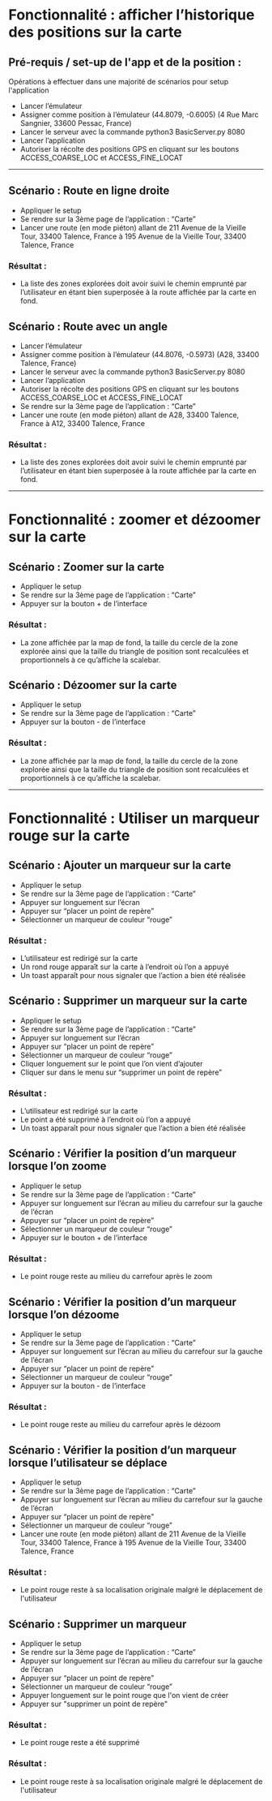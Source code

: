 # Fonctionnalité : afficher l’historique des positions sur la carte

## Pré-requis / set-up de l'app et de la position :
Opérations à effectuer dans une majorité de scénarios pour setup l'application

* Lancer l’émulateur
* Assigner comme position à l’émulateur (44.8079, -0.6005) (4 Rue Marc Sangnier, 33600 Pessac, France)
* Lancer le serveur avec la commande python3 BasicServer.py <adresse ip> 8080 
* Lancer l’application
* Autoriser la récolte des positions GPS en cliquant sur les boutons ACCESS_COARSE_LOC et ACCESS_FINE_LOCAT 

---

## Scénario : Route en ligne droite

* Appliquer le setup
* Se rendre sur la 3ème page de l’application : “Carte”
* Lancer une route (en mode piéton) allant de 211 Avenue de la Vieille Tour, 33400 Talence, France à 195 Avenue de la Vieille Tour, 33400 Talence, France

### Résultat : 

* La liste des zones explorées doit avoir suivi le chemin emprunté par l’utilisateur en étant bien superposée à la route affichée par la carte en fond.


## Scénario : Route avec un angle

* Lancer l’émulateur
* Assigner comme position à l’émulateur (44.8076, -0.5973) (A28, 33400 Talence, France)
* Lancer le serveur avec la commande python3 BasicServer.py <adresse ip> 8080 
* Lancer l’application
* Autoriser la récolte des positions GPS en cliquant sur les boutons ACCESS_COARSE_LOC et ACCESS_FINE_LOCAT 
* Se rendre sur la 3ème page de l’application : “Carte”
* Lancer une route (en mode piéton) allant de A28, 33400 Talence, France à A12, 33400 Talence, France

### Résultat : 

* La liste des zones explorées doit avoir suivi le chemin emprunté par l’utilisateur en étant bien superposée à la route affichée par la carte en fond.

---

# Fonctionnalité : zoomer et dézoomer sur la carte

## Scénario : Zoomer sur la carte
* Appliquer le setup
* Se rendre sur la 3ème page de l’application : “Carte”
* Appuyer sur la bouton + de l’interface

### Résultat : 
* La zone affichée par la map de fond, la taille du cercle de la zone explorée ainsi que la taille du triangle de position sont recalculées et proportionnels à ce qu’affiche la scalebar. 

## Scénario : Dézoomer sur la carte
* Appliquer le setup
* Se rendre sur la 3ème page de l’application : “Carte”
* Appuyer sur la bouton - de l’interface

### Résultat : 
* La zone affichée par la map de fond, la taille du cercle de la zone explorée ainsi que la taille du triangle de position sont recalculées et proportionnels à ce qu’affiche la scalebar. 

---

# Fonctionnalité : Utiliser un marqueur rouge sur la carte

## Scénario : Ajouter un marqueur sur la carte
* Appliquer le setup
* Se rendre sur la 3ème page de l’application : “Carte”
* Appuyer sur longuement sur l’écran 
* Appuyer sur “placer un point de repère”
* Sélectionner un marqueur de couleur “rouge”

### Résultat : 
* L’utilisateur est redirigé sur la carte
* Un rond rouge apparaît sur la carte à l’endroit où l’on a appuyé  
* Un toast apparaît pour nous signaler que l’action a bien été réalisée

## Scénario : Supprimer un marqueur sur la carte
* Appliquer le setup
* Se rendre sur la 3ème page de l’application : “Carte”
* Appuyer sur longuement sur l’écran 
* Appuyer sur “placer un point de repère”
* Sélectionner un marqueur de couleur “rouge”
* Cliquer longuement sur le point que l’on vient d’ajouter
* Cliquer sur dans le menu sur “supprimer un point de repère”

### Résultat : 
* L’utilisateur est redirigé sur la carte 
* Le point a été supprimé à l’endroit où l’on a appuyé 
* Un toast apparaît pour nous signaler que l’action a bien été réalisée

## Scénario : Vérifier la position d’un marqueur lorsque l’on zoome
* Appliquer le setup
* Se rendre sur la 3ème page de l’application : “Carte”
* Appuyer sur longuement sur l’écran au milieu du carrefour sur la gauche de l’écran
* Appuyer sur “placer un point de repère”
* Sélectionner un marqueur de couleur “rouge”
* Appuyer sur le bouton + de l’interface

### Résultat :  
* Le point rouge reste au milieu du carrefour après le zoom

## Scénario : Vérifier la position d’un marqueur lorsque l’on dézoome
* Appliquer le setup
* Se rendre sur la 3ème page de l’application : “Carte”
* Appuyer sur longuement sur l’écran au milieu du carrefour sur la gauche de l’écran
* Appuyer sur “placer un point de repère”
* Sélectionner un marqueur de couleur “rouge”
* Appuyer sur la bouton - de l’interface

### Résultat :  
* Le point rouge reste au milieu du carrefour après le dézoom

## Scénario : Vérifier la position d’un marqueur lorsque l’utilisateur se déplace
* Appliquer le setup
* Se rendre sur la 3ème page de l’application : “Carte”
* Appuyer sur longuement sur l’écran au milieu du carrefour sur la gauche de l’écran
* Appuyer sur “placer un point de repère”
* Sélectionner un marqueur de couleur “rouge”
* Lancer une route (en mode piéton) allant de 211 Avenue de la Vieille Tour, 33400 Talence, France à 195 Avenue de la Vieille Tour, 33400 Talence, France

### Résultat :  
* Le point rouge reste à sa localisation originale malgré le déplacement de l'utilisateur

## Scénario : Supprimer un marqueur
* Appliquer le setup
* Se rendre sur la 3ème page de l’application : “Carte”
* Appuyer sur longuement sur l’écran au milieu du carrefour sur la gauche de l’écran
* Appuyer sur “placer un point de repère”
* Sélectionner un marqueur de couleur “rouge”
* Appuyer longuement sur le point rouge que l'on vient de créer
* Appuyer sur "supprimer un point de repère"

### Résultat :  
* Le point rouge reste a été supprimé
### Résultat :  
* Le point rouge reste à sa localisation originale malgré le déplacement de l'utilisateur

